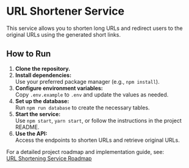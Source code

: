 # URL Shortener Service

This service allows you to shorten long URLs and redirect users to the original URLs using the generated short links.

## How to Run

1. **Clone the repository.**
2. **Install dependencies:**  
    Use your preferred package manager (e.g., `npm install`).
3. **Configure environment variables:**  
    Copy `.env.example` to `.env` and update the values as needed.
4. **Set up the database:**  
    Run `npm run database` to create the necessary tables.
5. **Start the service:**  
    Use `npm start`, `yarn start`, or follow the instructions in the project README.
6. **Use the API:**  
    Access the endpoints to shorten URLs and retrieve original URLs.

For a detailed project roadmap and implementation guide, see:  
[URL Shortening Service Roadmap](https://roadmap.sh/projects/url-shortening-service)